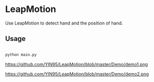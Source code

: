 # LeapMotion
Use LeapMotion to detect hand and the position of hand. 

## Usage


``` python

python main.py

```


https://github.com/YIN95/LeapMotion/blob/master/Demo/demo1.png
    
https://github.com/YIN95/LeapMotion/blob/master/Demo/demo2.png
